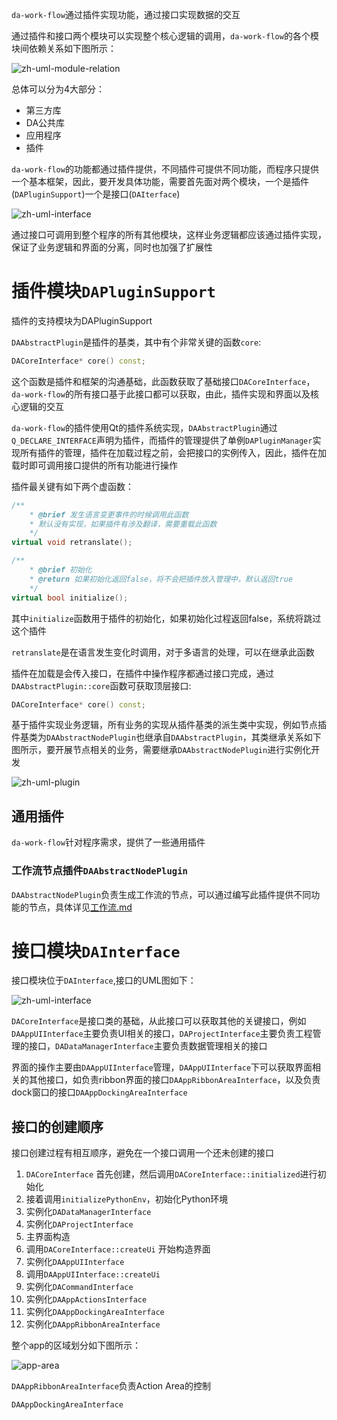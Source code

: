 `da-work-flow`通过插件实现功能，通过接口实现数据的交互

通过插件和接口两个模块可以实现整个核心逻辑的调用，`da-work-flow`的各个模块间依赖关系如下图所示：

![zh-uml-module-relation](./PIC/zh-uml-module-relation.png)

总体可以分为4大部分：

- 第三方库
- DA公共库
- 应用程序
- 插件

`da-work-flow`的功能都通过插件提供，不同插件可提供不同功能，而程序只提供一个基本框架，因此，要开发具体功能，需要首先面对两个模块，一个是插件(`DAPluginSupport`)一个是接口(`DAIterface`)

![zh-uml-interface](./PIC/zh-uml-module-last3.png)

通过接口可调用到整个程序的所有其他模块，这样业务逻辑都应该通过插件实现，保证了业务逻辑和界面的分离，同时也加强了扩展性

# 插件模块`DAPluginSupport`

插件的支持模块为DAPluginSupport

`DAAbstractPlugin`是插件的基类，其中有个非常关键的函数`core`:

```cpp
DACoreInterface* core() const;
```

这个函数是插件和框架的沟通基础，此函数获取了基础接口`DACoreInterface`，`da-work-flow`的所有接口基于此接口都可以获取，由此，插件实现和界面以及核心逻辑的交互

`da-work-flow`的插件使用Qt的插件系统实现，`DAAbstractPlugin`通过`Q_DECLARE_INTERFACE`声明为插件，而插件的管理提供了单例`DAPluginManager`实现所有插件的管理，插件在加载过程之前，会把接口的实例传入，因此，插件在加载时即可调用接口提供的所有功能进行操作

插件最关键有如下两个虚函数：

```cpp
/**
    * @brief 发生语言变更事件的时候调用此函数
    * 默认没有实现，如果插件有涉及翻译，需要重载此函数
    */
virtual void retranslate();

/**
    * @brief 初始化
    * @return 如果初始化返回false，将不会把插件放入管理中，默认返回true
    */
virtual bool initialize();
```

其中`initialize`函数用于插件的初始化，如果初始化过程返回false，系统将跳过这个插件

`retranslate`是在语言发生变化时调用，对于多语言的处理，可以在继承此函数

插件在加载是会传入接口，在插件中操作程序都通过接口完成，通过`DAAbstractPlugin::core`函数可获取顶层接口:

```cpp
DACoreInterface* core() const;
```

基于插件实现业务逻辑，所有业务的实现从插件基类的派生类中实现，例如节点插件基类为`DAAbstractNodePlugin`也继承自`DAAbstractPlugin`，其类继承关系如下图所示，要开展节点相关的业务，需要继承`DAAbstractNodePlugin`进行实例化开发

![zh-uml-plugin](./PIC/zh-uml-plugin.png)


## 通用插件

`da-work-flow`针对程序需求，提供了一些通用插件

### 工作流节点插件`DAAbstractNodePlugin`

`DAAbstractNodePlugin`负责生成工作流的节点，可以通过编写此插件提供不同功能的节点，具体详见[工作流.md](./%E5%B7%A5%E4%BD%9C%E6%B5%81.md)

# 接口模块`DAInterface`

接口模块位于`DAInterface`,接口的UML图如下：

![zh-uml-interface](./PIC/zh-uml-interface.png)

`DACoreInterface`是接口类的基础，从此接口可以获取其他的关键接口，例如`DAAppUIInterface`主要负责UI相关的接口，`DAProjectInterface`主要负责工程管理的接口，`DADataManagerInterface`主要负责数据管理相关的接口

界面的操作主要由`DAAppUIInterface`管理，`DAAppUIInterface`下可以获取界面相关的其他接口，如负责ribbon界面的接口`DAAppRibbonAreaInterface`，以及负责dock窗口的接口`DAAppDockingAreaInterface`

## 接口的创建顺序

接口创建过程有相互顺序，避免在一个接口调用一个还未创建的接口

1. `DACoreInterface` 首先创建，然后调用`DACoreInterface::initialized`进行初始化
2. 接着调用`initializePythonEnv`，初始化Python环境
3. 实例化`DADataManagerInterface`
4. 实例化`DAProjectInterface`
5. 主界面构造
6. 调用`DACoreInterface::createUi` 开始构造界面
7. 实例化`DAAppUIInterface`
8. 调用`DAAppUIInterface::createUi`
9. 实例化`DACommandInterface`
10. 实例化`DAAppActionsInterface`
11. 实例化`DAAppDockingAreaInterface`
12. 实例化`DAAppRibbonAreaInterface`

整个app的区域划分如下图所示：

![app-area](./PIC/app-area.png)

`DAAppRibbonAreaInterface`负责Action Area的控制

`DAAppDockingAreaInterface`
